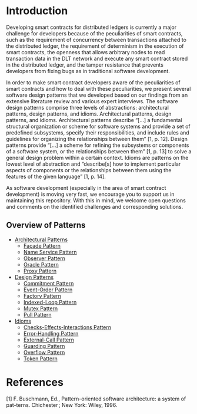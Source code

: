 # Introduction
Developing smart contracts for distributed ledgers is currently a major challenge for developers because of the peculiarities of smart contracts, such as the requirement of concurrency between transactions attached to the distributed ledger, the requirement of determinism in the execution of smart contracts, the openness that allows arbitrary nodes to read transaction data in the DLT network and execute any smart contract stored in the distributed ledger, and the tamper resistance that prevents developers from fixing bugs as in traditional software development.

In order to make smart contract developers aware of the peculiarities of smart contracts and how to deal with these peculiarities, we present several software design patterns that we developed based on our findings from an extensive literature review and various expert interviews. The software design patterns comprise three levels of abstractions: architectural patterns, design patterns, and idioms. Architectural patterns, design patterns, and idioms. Architectural patterns describe “[…] a fundamental structural organization or scheme for software systems and provide a set of predefined subsystems, specify their responsibilities, and include rules and guidelines for organizing the relationships between them” [1, p. 12]. Design patterns provide “[…] a scheme for refining the subsystems or components of a software system, or the relationships between them” [1, p. 13] to solve a general design problem within a certain context. Idioms are patterns on the lowest level of abstraction and “describe[s] how to implement particular aspects of components or the relationships between them using the features of the given language” [1, p. 14].

As software development (especially in the area of smart contract development) is moving very fast, we encourage you to support us in maintaining this repository. With this in mind, we welcome open questions and comments on the identified challenges and corresponding solutions.

## Overview of Patterns

* [Architectural Patterns](Architectural%20Patterns/README.md#introduction)
  * [Façade Pattern](Architectural%20Patterns/Façade%20Pattern/README.md#context)
  * [Name
  Service Pattern](Architectural%20Patterns/Name-Service%20Pattern/README.md#context)
  * [Observer Pattern](Architectural%20Patterns/Observer%20Pattern/README.md#context)
  * [Oracle Pattern](Architectural%20Patterns/Oracle%20Pattern/README.md#context)
  * [Proxy Pattern](Architectural%20Patterns/Proxy%20Pattern/README.md#context)
* [Design Patterns](Design%20Patterns/README.md#introduction)
  * [Commitment Pattern](Design%20Patterns/Commitment%20Pattern/README.md#context)
  * [Event-Order Pattern](Design%20Patterns/Event-Order%20Pattern/README.md#context)
  * [Factory Pattern](Design%20Patterns/Factory%20Pattern/README.md#context)
  * [Indexed-Loop Pattern](Design%20Patterns/Indexed-Loop%20Pattern/README.md#context)
  * [Mutex Pattern](Design%20Patterns/Mutex%20Pattern/README.md#context)
  * [Pull Pattern](Design%20Patterns/Pull%20Pattern/README.md#context)
* [Idioms](Idioms/README.md#introduction)
  * [Checks-Effects-Interactions Pattern](Idioms/Checks-Effects-Interactions%20Pattern/README.md#context)
  * [Error-Handling Pattern](Idioms/Error-Handling%20Pattern/README.md#context)
  * [External-Call Pattern](Idioms/External-Call%20Pattern/README.md#context)
  * [Guarding Pattern](Idioms/Guarding%20Pattern/README.md#context)
  * [Overflow Pattern](Idioms/Overflow%20Pattern/README.md#context)
  * [Token Pattern](Idioms/Token%20Pattern/README.md#context)


# References
[1] F. Buschmann, Ed., Pattern-oriented software architecture: a system of pat-terns. Chichester ; New York: Wiley, 1996.
